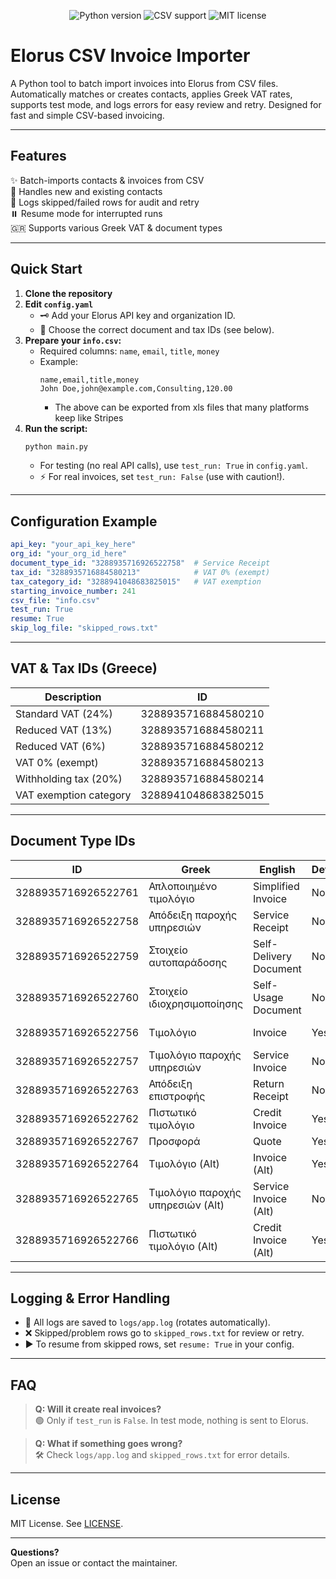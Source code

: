 <p align="center">
  <img src="https://img.shields.io/badge/Python-3.8%2B-blue?logo=python" alt="Python version">
  <img src="https://img.shields.io/badge/CSV%20Input-Yes-brightgreen" alt="CSV support">
  <img src="https://img.shields.io/badge/License-MIT-yellow.svg" alt="MIT license">
</p>

# Elorus CSV Invoice Importer

A Python tool to batch import invoices into Elorus from CSV files. Automatically matches or creates contacts, applies Greek VAT rates, supports test mode, and logs errors for easy review and retry. Designed for fast and simple CSV-based invoicing.

---

## Features

✨ Batch-imports contacts & invoices from CSV  
🔎 Handles new and existing contacts  
📝 Logs skipped/failed rows for audit and retry  
⏸️ Resume mode for interrupted runs  
🇬🇷 Supports various Greek VAT & document types  

---

## Quick Start

1. **Clone the repository**
2. **Edit `config.yaml`**  
   - 🗝️ Add your Elorus API key and organization ID.
   - 📄 Choose the correct document and tax IDs (see below).
3. **Prepare your `info.csv`:**
   - Required columns: `name`, `email`, `title`, `money`
   - Example:
     ```
     name,email,title,money
     John Doe,john@example.com,Consulting,120.00
     ```
     - The above can be exported from xls files that many platforms keep like Stripes
4. **Run the script:**
   ```bash
   python main.py
   ```
   - For testing (no real API calls), use `test_run: True` in `config.yaml`.
   - ⚡ For real invoices, set `test_run: False` (use with caution!).

---

## Configuration Example

```yaml
api_key: "your_api_key_here"
org_id: "your_org_id_here"
document_type_id: "3288935716926522758"  # Service Receipt
tax_id: "3288935716884580213"            # VAT 0% (exempt)
tax_category_id: "3288941048683825015"   # VAT exemption
starting_invoice_number: 241
csv_file: "info.csv"
test_run: True
resume: True
skip_log_file: "skipped_rows.txt"
```

---

## VAT & Tax IDs (Greece)

| Description            | ID                |
|------------------------|-------------------|
| Standard VAT (24%)     | 3288935716884580210 |
| Reduced VAT (13%)      | 3288935716884580211 |
| Reduced VAT (6%)       | 3288935716884580212 |
| VAT 0% (exempt)        | 3288935716884580213 |
| Withholding tax (20%)  | 3288935716884580214 |
| VAT exemption category | 3288941048683825015 |

---

## Document Type IDs

| ID                  | Greek                             | English                | Default | Description                         |
|---------------------|-----------------------------------|------------------------|---------|-------------------------------------|
| 3288935716926522761 | Απλοποιημένο τιμολόγιο            | Simplified Invoice     | No      | Simplified invoicing                |
| 3288935716926522758 | Απόδειξη παροχής υπηρεσιών        | Service Receipt        | No      | Receipt for services                |
| 3288935716926522759 | Στοιχείο αυτοπαράδοσης            | Self-Delivery Document | No      | Internal delivery records           |
| 3288935716926522760 | Στοιχείο ιδιοχρησιμοποίησης        | Self-Usage Document    | No      | For internal/personal use           |
| 3288935716926522756 | Τιμολόγιο                         | Invoice                | Yes     | Standard invoice (default)          |
| 3288935716926522757 | Τιμολόγιο παροχής υπηρεσιών       | Service Invoice        | No      | Invoice for services                |
| 3288935716926522763 | Απόδειξη επιστροφής               | Return Receipt         | No      | Receipt for returns                 |
| 3288935716926522762 | Πιστωτικό τιμολόγιο               | Credit Invoice         | Yes     | Credit invoice                      |
| 3288935716926522767 | Προσφορά                          | Quote                  | Yes     | Quote                               |
| 3288935716926522764 | Τιμολόγιο (Alt)                   | Invoice (Alt)          | Yes     | Invoice variant                     |
| 3288935716926522765 | Τιμολόγιο παροχής υπηρεσιών (Alt) | Service Invoice (Alt)  | No      | Service invoice variant             |
| 3288935716926522766 | Πιστωτικό τιμολόγιο (Alt)         | Credit Invoice (Alt)   | Yes     | Credit invoice variant              |

---

## Logging & Error Handling

- 📄 All logs are saved to `logs/app.log` (rotates automatically).  
- ❌ Skipped/problem rows go to `skipped_rows.txt` for review or retry.  
- ▶️ To resume from skipped rows, set `resume: True` in your config.  

---

## FAQ

> **Q: Will it create real invoices?**  
> 🟢 Only if `test_run` is `False`. In test mode, nothing is sent to Elorus.

> **Q: What if something goes wrong?**  
> 🛠️ Check `logs/app.log` and `skipped_rows.txt` for error details.

---

## License

MIT License. See [LICENSE](LICENSE).

---

**Questions?**  
Open an issue or contact the maintainer.

